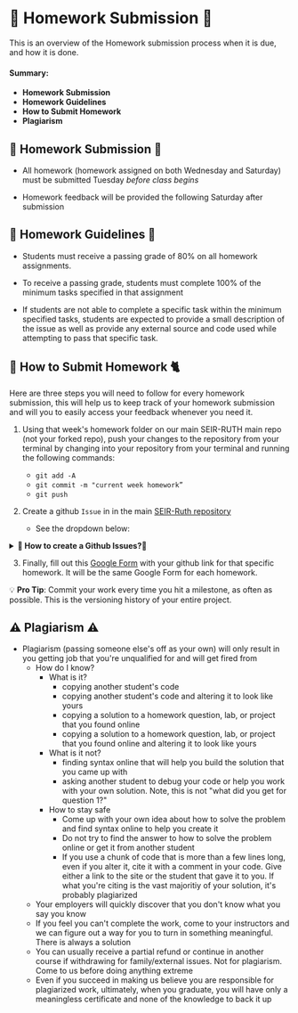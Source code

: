 # 📝 Homework Submission 📝


This is an overview of the Homework submission process when it is due, and how it is done. 

#### Summary: 

- **Homework Submission**
- **Homework Guidelines**
- **How to Submit Homework** 
- **Plagiarism**


## 📅 Homework Submission 📅

* All homework (homework assigned on both Wednesday and Saturday) must be submitted Tuesday *before class begins*

* Homework feedback will be provided the following Saturday after submission


## 👻 Homework Guidelines 👻

* Students must receive a passing grade of 80% on all homework assignments.
  
* To receive a passing grade, students must complete 100% of the minimum tasks specified in that assignment
  
* If students are not able to complete a specific task within the minimum specified tasks, students are expected to provide a small description of the issue as well as provide any external source and code used while attempting to pass that specific task. 

## 🐩 How to Submit Homework  🐈 

Here are three steps you will need to follow for every homework submission, this will help us to keep track of your homework submission and will you to easily access your feedback whenever you need it.


1.  Using that week's homework folder on our main SEIR-RUTH main repo (not your forked repo), push your changes to the repository from your terminal by changing into your repository from your terminal and running the following commands:
  
    * `git add -A`
    * `git commit -m "current week homework”`
    * `git push`

2.  Create a github `Issue` in in the main [SEIR-Ruth repository](https://git.generalassemb.ly/Software-Engineering-Immersive-Remote/SEIR-Ruth)
    
    * See the dropdown below:

<details><summary><strong>🚨 How to create a Github Issues?🚨</strong></summary>

1. Click on the `Issues` tab
2. Click on the `New issue` button
3. Title: Add your FirstLastName followed by week and day of the homework
   * `Bruno-DaSilva_HomeworkW1D2`
4. Body: Add a simple description
Body sample:  ⬇️

```
**Description:** 

_Add a good description of the homework_

- how you feel about it? 
- What were the challenges you faced?
```

<img src="https://res.cloudinary.com/duprwuo4j/image/upload/v1602950946/SEI-REPO/githubissues_c80sss.png" atl="GitHub issues"/>


😆**More Information can be found here:**
[How to Create an issue or pull request in GitHub?](https://docs.github.com/en/free-pro-team@latest/desktop/contributing-and-collaborating-using-github-desktop/creating-an-issue-or-pull-request)

</details>


3. Finally, fill out this [Google Form](https://forms.gle/4NPb21sHPtbvKSYD6) with your github link for that specific homework. It will be the same Google Form for each homework.

💡 **Pro Tip**: Commit your work every time you hit a milestone, as often as possible. This is the versioning history of your entire project. 


## ⚠️ Plagiarism ⚠️

- Plagiarism (passing someone else's off as your own) will only result in you getting job that you're unqualified for and will get fired from
	- How do I know?
		- What is it?
			- copying another student's code
			- copying another student's code and altering it to look like yours
			- copying a solution to a homework question, lab, or project that you found online
			- copying a solution to a homework question, lab, or project that you found online and altering it to look like yours
		- What is it not?
			- finding syntax online that will help you build the solution that you came up with
			- asking another student to debug your code or help you work with your own solution.  Note, this is not "what did you get for question 1?"
		- How to stay safe
			- Come up with your own idea about how to solve the problem and find syntax online to help you create it
			- Do not try to find the answer to how to solve the problem online or get it from another student
			- If you use a chunk of code that is more than a few lines long, even if you alter it, cite it with a comment in your code.  Give either a link to the site or the student that gave it to you.  If what you're citing is the vast majoritiy of your solution, it's probably plagiarized
	- Your employers will quickly discover that you don't know what you say you know
	- If you feel you can't complete the work, come to your instructors and we can figure out a way for you to turn in something meaningful.  There is always a solution
	- You can usually receive a partial refund or continue in another course if withdrawing for family/external issues.  Not for plagiarism.  Come to us before doing anything extreme
	- Even if you succeed in making us believe you are responsible for plagiarized work, ultimately, when you graduate, you will have only a meaningless certificate and none of the knowledge to back it up